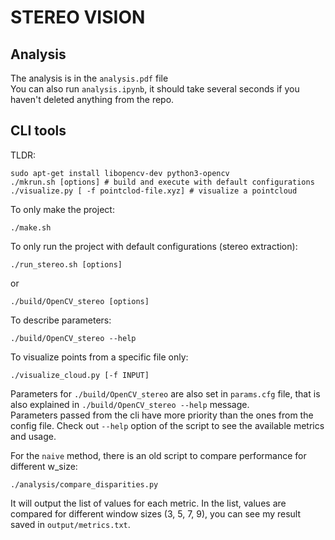 # STEREO VISION
## Analysis
The analysis is in the `analysis.pdf` file <br/>
You can also run `analysis.ipynb`, it should take several seconds if you haven't deleted anything from the repo. <br/>
## CLI tools
TLDR:
```
sudo apt-get install libopencv-dev python3-opencv
./mkrun.sh [options] # build and execute with default configurations
./visualize.py [ -f pointclod-file.xyz] # visualize a pointcloud
```
To only make the project:
```
./make.sh
```
To only run the project with default configurations (stereo extraction):
```
./run_stereo.sh [options]
```
or
```
./build/OpenCV_stereo [options]
```
To describe parameters:
```
./build/OpenCV_stereo --help
```
To visualize points from a specific file only:
```
./visualize_cloud.py [-f INPUT]
```
Parameters for `./build/OpenCV_stereo` are also set in `params.cfg` file, that is also explained in `./build/OpenCV_stereo --help` message.<br>
Parameters passed from the cli have more priority than the ones from the config file.
Check out `--help` option of the script to see the available metrics and usage. <br>

For the `naive` method, there is an old script to compare performance for different w_size:
```
./analysis/compare_disparities.py
```
It will output the list of values for each metric. In the list, values are compared for different window sizes (3, 5, 7, 9), you can see my result saved in `output/metrics.txt`.